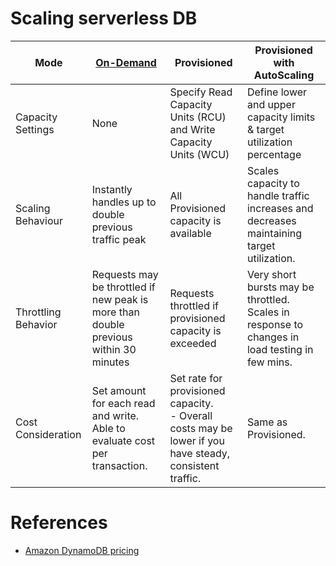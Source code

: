 # Scaling serverless DB

| Mode                | [On-Demand](https://docs.aws.amazon.com/amazondynamodb/latest/developerguide/HowItWorks.ReadWriteCapacityMode.html#HowItWorks.requests) | Provisioned                                                                                                  | Provisioned with AutoScaling                                                                   |
|---------------------|-----------------------------------------------------------------------------------------------------------------------------------------|--------------------------------------------------------------------------------------------------------------|------------------------------------------------------------------------------------------------|
| Capacity Settings   | None                                                                                                                                    | Specify Read Capacity Units (RCU) and Write Capacity Units (WCU)                                             | Define lower and upper capacity limits & target utilization percentage                         |
| Scaling Behaviour   | Instantly handles up to double previous traffic peak                                                                                    | All Provisioned capacity is available                                                                        | Scales capacity to handle traffic increases and decreases maintaining target utilization.      |
| Throttling Behavior | Requests may be throttled if new peak is more than double previous within 30 minutes                                                    | Requests throttled if provisioned capacity is exceeded                                                       | Very short bursts may be throttled. Scales in response to changes in load testing in few mins. |
| Cost Consideration  | Set amount for each read and write. Able to evaluate cost per transaction.                                                              | Set rate for provisioned capacity. <br/>- Overall costs may be lower if you have steady, consistent traffic. | Same as Provisioned.                                                                           |


# References
- [Amazon DynamoDB pricing](https://aws.amazon.com/dynamodb/pricing/)

